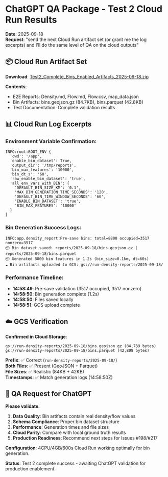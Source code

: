 # ChatGPT QA Package - Test 2 Cloud Run Results

**Date**: 2025-09-18  
**Request**: "send the next Cloud Run artifact set (or grant me the log excerpts) and I'll do the same level of QA on the cloud outputs"

## 📦 **Cloud Run Artifact Set**

**Download**: [Test2_Complete_Bins_Enabled_Artifacts_2025-09-18.zip](https://github.com/thomjeff/run-density/releases/download/v1.6.37/Test2_Complete_Bins_Enabled_Artifacts_2025-09-18.zip)

**Contents**:
- E2E Reports: Density.md, Flow.md, Flow.csv, map_data.json
- Bin Artifacts: bins.geojson.gz (84.7KB), bins.parquet (42.8KB)
- Test Documentation: Complete validation results

## 📊 **Cloud Run Log Excerpts**

### **Environment Variable Confirmation:**
```
INFO:root:BOOT_ENV {
  'cwd': '/app', 
  'enable_bin_dataset': True, 
  'output_dir': '/tmp/reports', 
  'bin_max_features': '10000', 
  'bin_dt_s': '60', 
  'raw_enable_bin_dataset': 'true', 
  'all_env_vars_with_BIN': {
    'DEFAULT_BIN_SIZE_KM': '0.1', 
    'MAX_BIN_GENERATION_TIME_SECONDS': '120', 
    'DEFAULT_BIN_TIME_WINDOW_SECONDS': '60', 
    'ENABLE_BIN_DATASET': 'true', 
    'BIN_MAX_FEATURES': '10000'
  }
}
```

### **Bin Generation Success Logs:**
```
INFO:app.density_report:Pre-save bins: total=8800 occupied=3517 nonzero=3517
📦 Bin dataset saved: reports/2025-09-18/bins.geojson.gz | reports/2025-09-18/bins.parquet
📦 Generated 8800 bin features in 1.2s (bin_size=0.1km, dt=60s)
☁️ Bin artifacts uploaded to GCS: gs://run-density-reports/2025-09-18/
```

### **Performance Timeline:**
- **14:58:49**: Pre-save validation (3517 occupied, 3517 nonzero)
- **14:58:50**: Bin generation complete (1.2s)
- **14:58:50**: Files saved locally
- **14:58:51**: GCS upload complete

## ☁️ **GCS Verification**

**Confirmed in Cloud Storage**:
```
gs://run-density-reports/2025-09-18/bins.geojson.gz (84,739 bytes)
gs://run-density-reports/2025-09-18/bins.parquet (42,808 bytes)
```

**Prefix**: ✅ Correct (`run-density-reports/2025-09-18/`)  
**Both Files**: ✅ Present (GeoJSON + Parquet)  
**File Sizes**: ✅ Realistic (84KB + 42KB)  
**Timestamps**: ✅ Match generation logs (14:58:50Z)

## 🎯 **QA Request for ChatGPT**

**Please validate**:
1. **Data Quality**: Bin artifacts contain real density/flow values
2. **Schema Compliance**: Proper bin dataset structure
3. **Performance**: Generation times and file sizes
4. **Cloud Parity**: Compare with local ground truth results
5. **Production Readiness**: Recommend next steps for Issues #198/#217

**Configuration**: 4CPU/4GB/600s Cloud Run working optimally for bin generation.

**Status**: Test 2 complete success - awaiting ChatGPT validation for production enablement.
